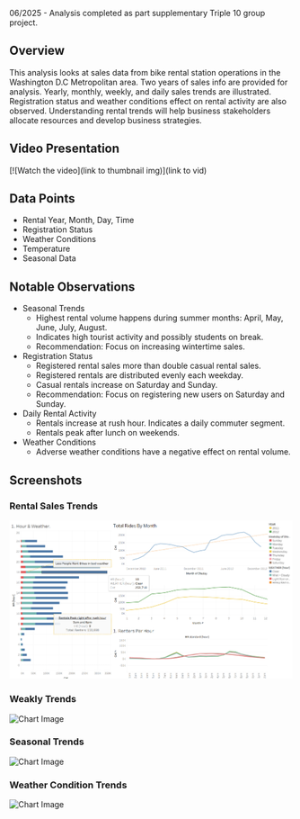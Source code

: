 06/2025 - Analysis completed as part supplementary Triple 10 group project.
## Overview 
This analysis looks at sales data from bike rental station operations in the Washington D.C Metropolitan area. Two years of sales info are provided for analysis. Yearly, monthly, weekly, and daily sales trends are illustrated. Registration status and weather conditions effect on rental activity are also observed. Understanding rental trends will help business stakeholders allocate resources and develop business strategies.
## Video Presentation
[![Watch the video](link to thumbnail img)](link to vid)
## Data Points 
* Rental Year, Month, Day, Time
* Registration Status 
* Weather Conditions 
* Temperature 
* Seasonal Data
## Notable Observations 
* Seasonal Trends
	* Highest rental volume happens during summer months: April, May, June, July, August. 
	* Indicates high tourist activity and possibly students on break. 
	* Recommendation: Focus on increasing wintertime sales.
* Registration Status
	* Registered rental sales more than double casual rental sales.
	* Registered rentals are distributed evenly each weekday.
	* Casual rentals increase on Saturday and Sunday.
	* Recommendation: Focus on registering new users on Saturday and Sunday.
* Daily Rental Activity 
	* Rentals increase at rush hour. Indicates a daily commuter segment. 
	* Rentals peak after lunch on weekends.  
* Weather Conditions 
	* Adverse weather conditions have a negative effect on rental volume. 
## Screenshots
### Rental Sales Trends
![Rental sales Trends](https://github.com/Jcooking26/Data_projects_TripleTen/blob/e6296cd67f9b134a98ac9e43ac1bbfd1a9f6e5c2/D.C%20Bike%20Rental%20Sales%20Analysis/Pics/Rental%20sales%20Trends.png)
### Weakly Trends 
![Chart Image](images/chart.png)
### Seasonal Trends
![Chart Image](images/chart.png)
### Weather Condition Trends 
![Chart Image](images/chart.png)
